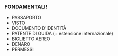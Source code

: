 ### FONDAMENTALI!

* PASSAPORTO
* VISTO
* DOCUMENTO D'IDENTITÀ
* PATENTE DI GUIDA (+ estensione internazionale)
* BIGLIETTO AEREO
* DENARO
* PERMESSI
